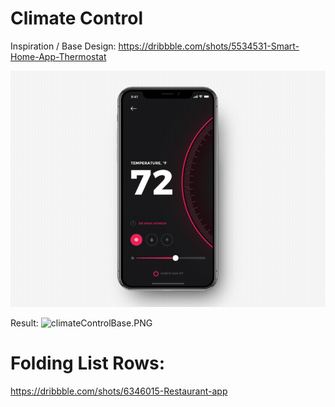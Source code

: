 # Climate Control

Inspiration / Base Design:
https://dribbble.com/shots/5534531-Smart-Home-App-Thermostat

![climateControlBase.PNG](/preview/climateControlBaseAnimated.gif)

Result:
![climateControlBase.PNG](/preview/ezgif-6-930c665e2160.gif)

# Folding List Rows:
https://dribbble.com/shots/6346015-Restaurant-app